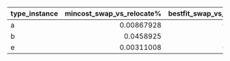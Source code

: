 | type_instance   |   mincost_swap_vs_relocate% |   bestfit_swap_vs_relocate% |   mt_swap_vs_relocate% |
|:----------------|----------------------------:|----------------------------:|-----------------------:|
| a               |                  0.00867928 |                   0.0286222 |            0.00026878  |
| b               |                  0.0458925  |                   0.273294  |            0.0329289   |
| e               |                  0.00311008 |                   0.0223882 |            0.000851923 |